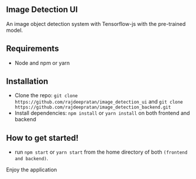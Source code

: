 ## Image Detection UI
An image object detection system with Tensorflow-js with the pre-trained model.

## Requirements

- Node and npm or yarn

## Installation

- Clone the repo: `git clone https://github.com/rajdeepratan/image_detection_ui` and `git clone https://github.com/rajdeepratan/image_detection_backend.git`
- Install dependencies: `npm install` or `yarn install` on both frontend and backend

##  How to get started!

 - run `npm start` or `yarn start` from the home directory of both `(frontend and backend)`.



Enjoy the application